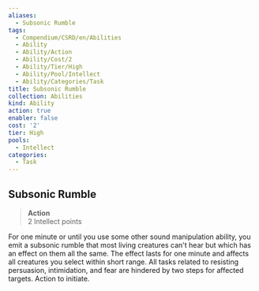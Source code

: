 ```yaml
---
aliases:
  - Subsonic Rumble
tags:
  - Compendium/CSRD/en/Abilities
  - Ability
  - Ability/Action
  - Ability/Cost/2
  - Ability/Tier/High
  - Ability/Pool/Intellect
  - Ability/Categories/Task
title: Subsonic Rumble
collection: Abilities
kind: Ability
action: true
enabler: false
cost: '2'
tier: High
pools:
  - Intellect
categories:
  - Task
---
```

## Subsonic Rumble  
>**Action**  
>2 Intellect points
  
For one minute or until you use some other sound manipulation ability, you emit a subsonic rumble that most living creatures can't hear but which has an effect on them all the same. The effect lasts for one minute and affects all creatures you select within short range. All tasks related to resisting persuasion, intimidation, and fear are hindered by two steps for affected targets. Action to initiate.